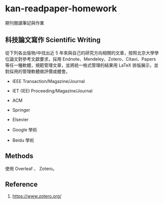 # kan-readpaper-homework

期刊閱讀筆記與作業


## 科技論文寫作 Scientific Writing

從下列各出版物/中找出近 5 年來與自己的研究方向相關的文章，按照北京大學學位論文對參考文獻要求，採用 Endnote、Mendeley、Zotero、Citavi、Papers 等任一種軟體，規範管理文章，並將統一格式管理的結果用 LaTeX 排版展示，並對採用的管理軟體做評價或體會。

- IEEE Transaction/Magazine/Journal

- IET (IEE) Proceeding/Magazine/Journal

- ACM

- Springer

- Elsevier

- Google 學術

- Beidu 學術


## Methods

使用 Overleaf 、 Zotero。

## Reference

1. https://www.zotero.org/


